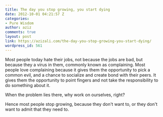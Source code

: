 ```yaml
---
title: The day you stop growing, you start dying
date: 2012-10-01 04:21:57 Z
categories:
- Pure Wisdom
author: aziz
comments: true
layout: post
link: https://azizali.com/the-day-you-stop-growing-you-start-dying/
wordpress_id: 561
---
```


Most people today hate their jobs, not because the jobs are bad, but because they a virus in them, commonly known as complaining. Most people love complaining because it gives them the opportunity to pick a common evil, and a chance to socialize and create bond with their peers. It gives them the opportunity to point fingers and not take the responsibility to do something about it.

When the problem lies there, why work on ourselves, right?

Hence most people stop growing, because they don't want to, or they don't want to admit that they need to.
